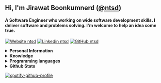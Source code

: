 ## Hi, I'm Jirawat Boonkumnerd ([@ntsd](https://github.com/ntsd))

#### A Software Engineer who working on wide software development skills. I deliver software and problems solving. I'm welcome to help an idea come true.

[![Website ntsd](https://img.shields.io/badge/-Website-black?style=flat-square&logo=Plex&logoColor=white&link=https://ntsd.me&cacheSeconds=864000)](https://ntsd.dev)
[![Linkedin ntsd](https://img.shields.io/badge/-Linkedin-blue?style=flat-square&logo=Linkedin&logoColor=white&link=https://www.linkedin.com/in/ntsd&cacheSeconds=864000)](https://www.linkedin.com/in/ntsd)
[![GitHub ntsd](https://img.shields.io/github/followers/ntsd?label=follow&style=social&cacheSeconds=86400)](https://github.com/ntsd)


<details>
<summary>
  <b>Personal Information</b>
</summary><br>
  
**Name:**  Jirawat Boonkumnerd

**Location:** Bangkok, Thailand.

**Languages:**

- Thai (Native)

- English (Intermediate)

</details>

<details>
<summary>
  <b>Knowledge</b>
</summary>

- Front-end Development (Web, Mobile)

- Back-end Development (API, Database, Security)

- Infrastructure and Cloud Service

- Algorithms and Data Structures

- Image Processing, Machine Learning, Deep Learning

- Software development process

</details>

<details>
<summary>
  <b>Programming languages</b>
</summary>
  
- **Advanced:** Go, Python, JavaScript/Typescript

- **Experienced:** Bash/Shell, C++, Java

</details>

<details>
<summary>
  <b>Github Stats</b>
</summary>
  
![trophy](https://github-profile-trophy.vercel.app/?username=ntsd&theme=onedark&column=8)

<img align="center" src="https://github-readme-stats.vercel.app/api?username=ntsd&show_icons=true&theme=blue-green&hide_title=true&line_height=26" />&nbsp;<a href="https://spotify-github-profile.vercel.app/api/view.svg?uid=21upe2xfqu73mfjaknb3ci4iq&redirect=true">

</details>
  
[![spotify-github-profile](https://spotify-github-profile.vercel.app/api/view?uid=21upe2xfqu73mfjaknb3ci4iq&cover_image=true&theme=novatorem&bar_color_cover=true)](https://spotify-github-profile.vercel.app/api/view?uid=21upe2xfqu73mfjaknb3ci4iq&redirect=true)
